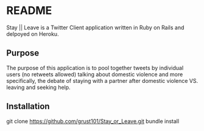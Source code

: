 # README

Stay || Leave is a Twitter Client application written in Ruby on Rails and delpoyed on Heroku.


## Purpose
The purpose of this application is to pool together tweets by individual users (no retweets allowed) talking about domestic violence and more specifically, the debate of staying with a partner after domestic violence VS. leaving and seeking help.

## Installation

git clone https://github.com/grust101/Stay_or_Leave.git
bundle install 


